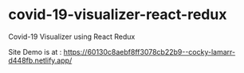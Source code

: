 # covid-19-visualizer-react-redux
Covid-19 Visualizer using React Redux


Site Demo is at : https://60130c8aebf8ff3078cb22b9--cocky-lamarr-d448fb.netlify.app/
